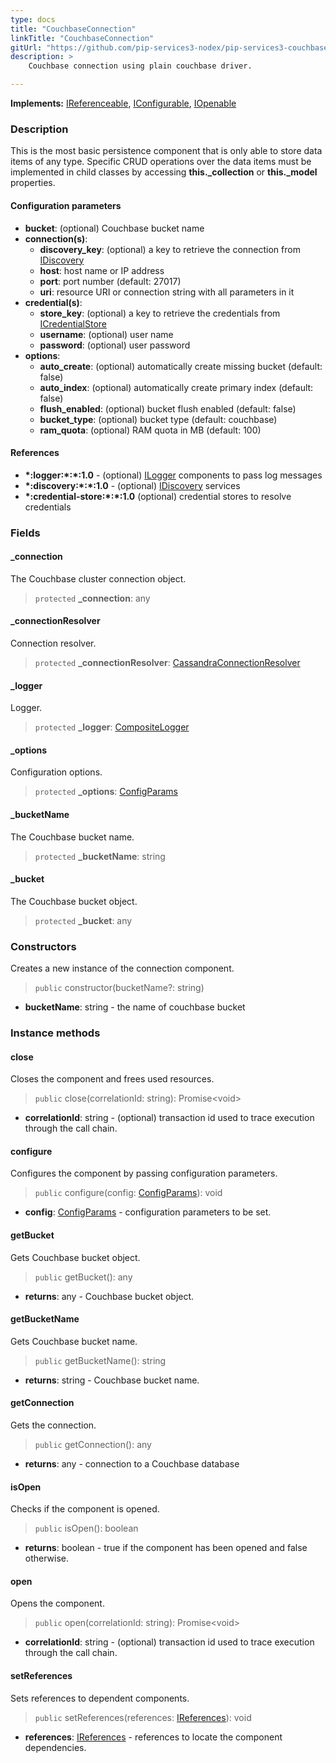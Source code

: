 ```yaml
---
type: docs
title: "CouchbaseConnection"
linkTitle: "CouchbaseConnection"
gitUrl: "https://github.com/pip-services3-nodex/pip-services3-couchbase-nodex"
description: >
    Couchbase connection using plain couchbase driver.

---
```


**Implements:** [IReferenceable](../../../commons/refer/ireferenceable), [IConfigurable](../../../commons/config/iconfigurable),
[IOpenable](../../../commons/run/iopenable)

### Description
This is the most basic persistence component that is only
able to store data items of any type. Specific CRUD operations
over the data items must be implemented in child classes by
accessing **this._collection** or **this._model** properties.

#### Configuration parameters

- **bucket**: (optional) Couchbase bucket name
- **connection(s)**:    
    - **discovery_key**: (optional) a key to retrieve the connection from [IDiscovery](../../../components/connect/idiscovery)
    - **host**: host name or IP address
    - **port**: port number (default: 27017)
    - **uri**: resource URI or connection string with all parameters in it
- **credential(s)**:    
    - **store_key**: (optional) a key to retrieve the credentials from [ICredentialStore](../../../components/auth/icredential_store)
    - **username**: (optional) user name
    - **password**: (optional) user password
- **options**:
    - **auto_create**: (optional) automatically create missing bucket (default: false)
    - **auto_index**: (optional) automatically create primary index (default: false)
    - **flush_enabled**: (optional) bucket flush enabled (default: false)
    - **bucket_type**: (optional) bucket type (default: couchbase)
    - **ram_quota**: (optional) RAM quota in MB (default: 100)

#### References
- **\*:logger:\*:\*:1.0** - (optional) [ILogger](../../../components/log/ilogger) components to pass log messages
- **\*:discovery:\*:\*:1.0** - (optional) [IDiscovery](../../../components/connect/idiscovery) services
- **\*:credential-store:\*:\*:1.0** (optional) credential stores to resolve credentials


### Fields

<span class="hide-title-link">


#### _connection
The Couchbase cluster connection object.
> `protected` **_connection**: any

#### _connectionResolver
Connection resolver.
> `protected` **_connectionResolver**: [CassandraConnectionResolver](../cassandra_connection_resolver)

#### _logger
Logger.
> `protected` **_logger**: [CompositeLogger](../../../components/log/composite_logger)

#### _options
Configuration options.
> `protected` **_options**: [ConfigParams](../../../commons/config/config_params)

#### _bucketName
The Couchbase bucket name.
> `protected` **_bucketName**: string

#### _bucket
The Couchbase bucket object.
> `protected` **_bucket**: any

</span>

### Constructors
Creates a new instance of the connection component.

> `public` constructor(bucketName?: string)

- **bucketName**: string - the name of couchbase bucket


### Instance methods

#### close
Closes the component and frees used resources.

> `public` close(correlationId: string): Promise\<void\>

- **correlationId**: string - (optional) transaction id used to trace execution through the call chain.


#### configure
Configures the component by passing configuration parameters.

> `public` configure(config: [ConfigParams](../../../commons/config/config_params)): void

- **config**: [ConfigParams](../../../commons/config/config_params) - configuration parameters to be set.


#### getBucket
Gets Couchbase bucket object.
> `public` getBucket(): any

- **returns**: any - Couchbase bucket object.


#### getBucketName
Gets Couchbase bucket name.

> `public` getBucketName(): string

- **returns**: string - Couchbase bucket name.

#### getConnection
Gets the connection.
> `public` getConnection(): any

- **returns**: any - connection to a Couchbase database

#### isOpen
Checks if the component is opened.

> `public` isOpen(): boolean

- **returns**: boolean - true if the component has been opened and false otherwise.


#### open
Opens the component.

> `public` open(correlationId: string): Promise\<void\>

- **correlationId**: string - (optional) transaction id used to trace execution through the call chain.


#### setReferences
Sets references to dependent components.

> `public` setReferences(references: [IReferences](../../../commons/refer/ireferences)): void

- **references**: [IReferences](../../../commons/refer/ireferences) - references to locate the component dependencies.
